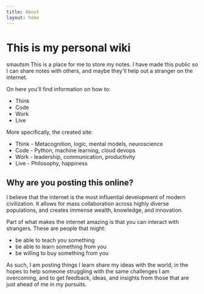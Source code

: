 ```yaml
---
title: About
layout: home
---
```


# This is my personal wiki
smautsm
This is a place for me to store my notes. I have made this public so I can share notes with others, and maybe they'll help out a stranger on the internet.

On here you'll find information on how to:
- Think
- Code
- Work
- Live

More specifically, the created site:

- Think - Metacognition, logic, mental models, neuroscience
- Code - Python, machine learning, cloud devops
- Work - leadership, communication, productivity
- Live - Philosophy, happiness

## Why are you posting this online?

I believe that the internet is the most influential development of modern civilization. It allows for mass collaboration across highly diverse populations, and creates immense wealth, knowledge, and innovation.

Part of what makes the internet amazing is that you can interact with strangers. These are people that might:
- be able to teach you something
- be able to learn something from you
- be willing to buy something from you

As such, I am posting things I learn share my ideas with the world, in the hopes to help someone struggling with the same challenges I am overcoming, and to get feedback, ideas, and insights from those that are just ahead of me in my pursuits.